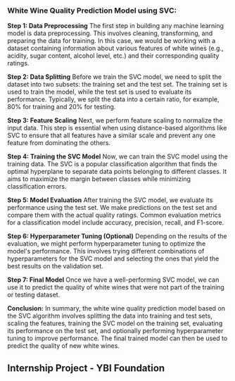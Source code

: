 ### **White Wine Quality Prediction Model using SVC:**


**Step 1: Data Preprocessing**
The first step in building any machine learning model is data preprocessing. This involves cleaning, transforming, and preparing the data for training. In this case, we would be working with a dataset containing information about various features of white wines (e.g., acidity, sugar content, alcohol level, etc.) and their corresponding quality ratings.

**Step 2: Data Splitting**
Before we train the SVC model, we need to split the dataset into two subsets: the training set and the test set. The training set is used to train the model, while the test set is used to evaluate its performance. Typically, we split the data into a certain ratio, for example, 80% for training and 20% for testing.

**Step 3: Feature Scaling**
Next, we perform feature scaling to normalize the input data. This step is essential when using distance-based algorithms like SVC to ensure that all features have a similar scale and prevent any one feature from dominating the others.

**Step 4: Training the SVC Model**
Now, we can train the SVC model using the training data. The SVC is a popular classification algorithm that finds the optimal hyperplane to separate data points belonging to different classes. It aims to maximize the margin between classes while minimizing classification errors.

**Step 5: Model Evaluation**
After training the SVC model, we evaluate its performance using the test set. We make predictions on the test set and compare them with the actual quality ratings. Common evaluation metrics for a classification model include accuracy, precision, recall, and F1-score.

**Step 6: Hyperparameter Tuning (Optional)**
Depending on the results of the evaluation, we might perform hyperparameter tuning to optimize the model's performance. This involves trying different combinations of hyperparameters for the SVC model and selecting the ones that yield the best results on the validation set.

**Step 7: Final Model**
Once we have a well-performing SVC model, we can use it to predict the quality of white wines that were not part of the training or testing dataset.

**Conclusion:**
In summary, the white wine quality prediction model based on the SVC algorithm involves splitting the data into training and test sets, scaling the features, training the SVC model on the training set, evaluating its performance on the test set, and optionally performing hyperparameter tuning to improve performance. The final trained model can then be used to predict the quality of new white wines.


## **Internship Project - YBI Foundation**
